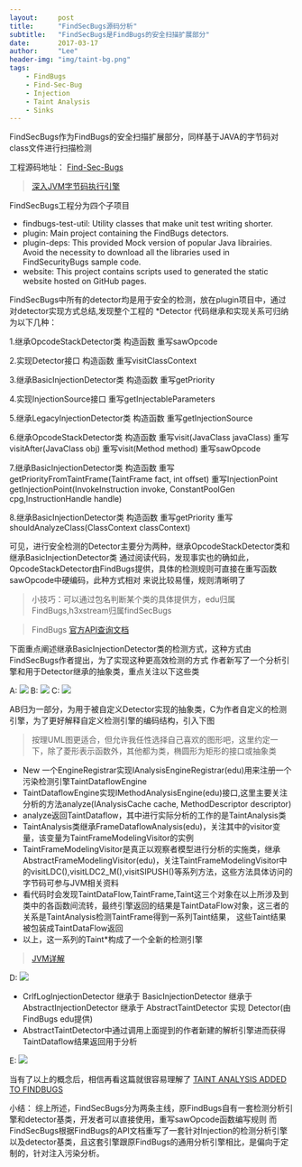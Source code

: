```yaml
---
layout:     post
title:      "FindSecBugs源码分析"
subtitle:   "FindSecBugs是FindBugs的安全扫描扩展部分"
date:       2017-03-17
author:     "Lee"
header-img: "img/taint-bg.png"
tags:
    - FindBugs
    - Find-Sec-Bug
    - Injection
    - Taint Analysis
    - Sinks
---
```


FindSecBugs作为FindBugs的安全扫描扩展部分，同样基于JAVA的字节码对class文件进行扫描检测

工程源码地址： [Find-Sec-Bugs](https://github.com/find-sec-bugs/find-sec-bugs)

> [ 深入JVM字节码执行引擎](http://blog.csdn.net/dd864140130/article/details/49515403)

FindSecBugs工程分为四个子项目
* findbugs-test-util: Utility classes that make unit test writing shorter.
* plugin: Main project containing the FindBugs detectors.
* plugin-deps: This provided Mock version of popular Java librairies. Avoid the necessity to download all the libraries used in FindSecurityBugs sample code.
* website: This project contains scripts used to generated the static website hosted on GitHub pages.

FindSecBugs中所有的detector均是用于安全的检测，放在plugin项目中，通过对detector实现方式总结,发现整个工程的 *Detector 代码继承和实现关系可归纳为以下几种：

1.继承OpcodeStackDetector类
构造函数
重写sawOpcode

2.实现Detector接口
构造函数
重写visitClassContext

3.继承BasicInjectionDetector类
构造函数
重写getPriority

4.实现InjectionSource接口
重写getInjectableParameters

5.继承LegacyInjectionDetector类
构造函数
重写getInjectionSource

6.继承OpcodeStackDetector类
构造函数
重写visit(JavaClass javaClass)
重写visitAfter(JavaClass obj)
重写visit(Method method)
重写sawOpcode

7.继承BasicInjectionDetector类
构造函数
重写getPriorityFromTaintFrame(TaintFrame fact, int offset)
重写InjectionPoint getInjectionPoint(InvokeInstruction invoke, ConstantPoolGen cpg,InstructionHandle handle)

8.继承BasicInjectionDetector类
构造函数
重写getPriority
重写shouldAnalyzeClass(ClassContext classContext)

可见，进行安全检测的Detector主要分为两种，继承OpcodeStackDetector类和继承BasicInjectionDetector类
通过阅读代码，发现事实也的确如此，OpcodeStackDetector由FindBugs提供，具体的检测规则可直接在重写函数sawOpcode中硬编码，此种方式相对
来说比较易懂，规则清晰明了

> 小技巧：可以通过包名判断某个类的具体提供方，edu归属FindBugs,h3xstream归属findSecBugs

> FindBugs [官方API查询文档](http://findbugs.sourceforge.net/api/)

下面重点阐述继承BasicInjectionDetector类的检测方式，这种方式由FindSecBugs作者提出，为了实现这种更高效检测的方式
作者新写了一个分析引擎和用于Detector继承的抽象类，重点关注以下这些类

A: ![](https://github.com/zhichangli/zhichangli.github.io/blob/master/img/findSecBugs/h3x%E8%87%AA%E5%AE%9A%E4%B9%89%E6%8A%BD%E8%B1%A1detector01.png?raw=true)
B: ![](https://github.com/zhichangli/zhichangli.github.io/blob/master/img/findSecBugs/h3x%E8%87%AA%E5%AE%9A%E4%B9%89%E6%8A%BD%E8%B1%A1detector02.png?raw=true)
C: ![](https://github.com/zhichangli/zhichangli.github.io/blob/master/img/findSecBugs/taintanalysis.png?raw=true)

AB归为一部分，为用于被自定义Detector实现的抽象类，C为作者自定义的检测引擎，为了更好解释自定义检测引擎的编码结构，引入下图

> 按理UML图更适合，但允许我任性选择自己喜欢的图形吧，这里约定一下，除了菱形表示函数外，其他都为类，椭圆形为矩形的接口或抽象类

* New 一个EngineRegistrar实现IAnalysisEngineRegistrar(edu)用来注册一个污染检测引擎TaintDataflowEngine
* TaintDataflowEngine实现IMethodAnalysisEngine(edu)接口,这里主要关注分析的方法analyze(IAnalysisCache cache, MethodDescriptor descriptor)
* analyze返回TaintDataflow，其中进行实际分析的工作的是TaintAnalysis类
* TaintAnalysis类继承FrameDataflowAnalysis(edu)，关注其中的visitor变量，该变量为TaintFrameModelingVisitor的实例
* TaintFrameModelingVisitor是真正以观察者模型进行分析的实施类，继承AbstractFrameModelingVisitor(edu)，关注TaintFrameModelingVisitor中的visitLDC(),visitLDC2_M(),visitSIPUSH()等系列方法，这些方法具体访问的字节码可参与JVM相关资料
* 看代码时会发现TaintDataFlow,TaintFrame,Taint这三个对象在以上所涉及到类中的各函数间流转，最终引擎返回的结果是TaintDataFlow对象，这三者的关系是TaintAnalysis检测TaintFrame得到一系列Taint结果，
这些Taint结果被包装成TaintDataFlow返回
* 以上，这一系列的Taint*构成了一个全新的检测引擎

> [JVM详解](https://docs.oracle.com/javase/specs/jvms/se7/html/jvms-6.html)

D: ![](https://github.com/zhichangli/zhichangli.github.io/blob/master/img/findSecBugs/findSecBugsEngine.png?raw=true)

* CrlfLogInjectionDetector 继承于 BasicInjectionDetector 继承于 AbstractInjectionDetector 继承于 AbstractTaintDetector 实现 Detector(由FindBugs edu提供)
* AbstractTaintDetector中通过调用上面提到的作者新建的解析引擎进而获得TaintDataflow结果返回用于分析

E: ![](https://github.com/zhichangli/zhichangli.github.io/blob/master/img/findSecBugs/FindSecBugsDetector.png?raw=true)

当有了以上的概念后，相信再看这篇就很容易理解了 [TAINT ANALYSIS ADDED TO FINDBUGS](https://zhichangli.github.io/zhichangli.github.io/2017/03/14/findSecBugs-translate/)

小结：
综上所述，FindSecBugs分为两条主线，原FindBugs自有一套检测分析引擎和detector基类，开发者可以直接使用，重写sawOpcode函数编写规则
而FindSecBugs根据FindBugs的API文档重写了一套针对Injection的检测分析引擎以及detector基类，且这套引擎跟原FindBugs的通用分析引擎相比，是偏向于定制的，针对注入污染分析。




